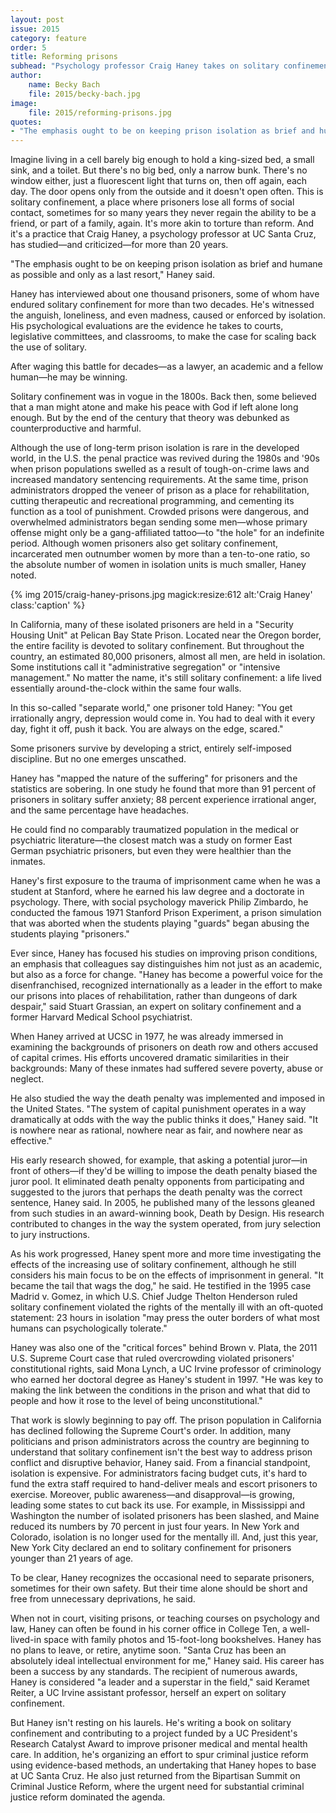 ```yaml
---
layout: post
issue: 2015
category: feature
order: 5
title: Reforming prisons
subhead: "Psychology professor Craig Haney takes on solitary confinement"
author:
    name: Becky Bach
    file: 2015/becky-bach.jpg
image:
    file: 2015/reforming-prisons.jpg
quotes:
- "The emphasis ought to be on keeping prison isolation as brief and humane as possible and only as a last resort."
---
```


Imagine living in a cell barely big enough to hold a king-sized bed, a small sink, and a toilet. But there's no big bed, only a narrow bunk. There's no window either, just a fluorescent light that turns on, then off again, each day. The door opens only from the outside and it doesn't open often. This is solitary confinement, a place where prisoners lose all forms of social contact, sometimes for so many years they never regain the ability to be a friend, or part of a family, again. It's more akin to torture than reform. And it's a practice that Craig Haney, a psychology professor at UC Santa Cruz, has studied&mdash;and criticized&mdash;for more than 20 years.

"The emphasis ought to be on keeping prison isolation as brief and humane as possible and only as a last resort," Haney said.

Haney has interviewed about one thousand prisoners, some of whom have endured solitary confinement for more than two decades. He's witnessed the anguish, loneliness, and even madness, caused or enforced by isolation. His psychological evaluations are the evidence he takes to courts, legislative committees, and classrooms, to make the case for scaling back the use of solitary.

After waging this battle for decades&mdash;as a lawyer, an academic and a fellow human&mdash;he may be winning.

Solitary confinement was in vogue in the 1800s. Back then, some believed that a man might atone and make his peace with God if left alone long enough. But by the end of the century that theory was debunked as counterproductive and harmful.

Although the use of long-term prison isolation is rare in the developed world, in the U.S. the penal practice was revived during the 1980s and '90s when prison populations swelled as a result of tough-on-crime laws and increased mandatory sentencing requirements. At the same time, prison administrators dropped the veneer of prison as a place for rehabilitation, cutting therapeutic and recreational programming, and cementing its function as a tool of punishment. Crowded prisons were dangerous, and overwhelmed administrators began sending some men&mdash;whose primary offense might only be a gang-affiliated tattoo&mdash;to "the hole" for an indefinite period. Although women prisoners also get solitary confinement, incarcerated men outnumber women by more than a ten-to-one ratio, so the absolute number of women in isolation units is much smaller, Haney noted.

{% img 2015/craig-haney-prisons.jpg magick:resize:612 alt:'Craig Haney' class:'caption' %}

In California, many of these isolated prisoners are held in a "Security Housing Unit" at Pelican Bay State Prison. Located near the Oregon border, the entire facility is devoted to solitary confinement. But throughout the country, an estimated 80,000 prisoners, almost all men, are held in isolation. Some institutions call it "administrative segregation" or "intensive management." No matter the name, it's still solitary confinement: a life lived essentially around-the-clock within the same four walls.   

In this so-called "separate world," one prisoner told Haney: "You get irrationally angry, depression would come in. You had to deal with it every day, fight it off, push it back. You are always on the edge, scared."

Some prisoners survive by developing a strict, entirely self-imposed discipline. But no one emerges unscathed.

Haney has "mapped the nature of the suffering" for prisoners and the statistics are sobering. In one study he found that more than 91 percent of prisoners in solitary suffer anxiety; 88 percent experience irrational anger, and the same percentage have headaches.

He could find no comparably traumatized population in the medical or psychiatric literature&mdash;the closest match was a study on former East German psychiatric prisoners, but even they were healthier than the inmates.

Haney's first exposure to the trauma of imprisonment came when he was a student at Stanford, where he earned his law degree and a doctorate in psychology. There, with social psychology maverick Philip Zimbardo, he conducted the famous 1971 Stanford Prison Experiment, a prison simulation that was aborted when the students playing "guards" began abusing the students playing "prisoners."

Ever since, Haney has focused his studies on improving prison conditions, an emphasis that colleagues say distinguishes him not just as an academic, but also as a force for change. "Haney has become a powerful voice for the disenfranchised, recognized internationally as a leader in the effort to make our prisons into places of rehabilitation, rather than dungeons of dark despair," said Stuart Grassian, an expert on solitary confinement and a former Harvard Medical School psychiatrist.  

When Haney arrived at UCSC in 1977, he was already immersed in examining the backgrounds of prisoners on death row and others accused of capital crimes. His efforts uncovered dramatic similarities in their backgrounds: Many of these inmates had suffered severe poverty, abuse or neglect.

He also studied the way the death penalty was implemented and imposed in the United States. "The system of capital punishment operates in a way dramatically at odds with the way the public thinks it does," Haney said. "It is nowhere near as rational, nowhere near as fair, and nowhere near as effective."

His early research showed, for example, that asking a potential juror&mdash;in front of others&mdash;if they'd be willing to impose the death penalty biased the juror pool. It eliminated death penalty opponents from participating and suggested to the jurors that perhaps the death penalty was the correct sentence, Haney said. In 2005, he published many of the lessons gleaned from such studies in an award-winning book, Death by Design. His research contributed to changes in the way the system operated, from jury selection to jury instructions.

As his work progressed, Haney spent more and more time investigating the effects of the increasing use of solitary confinement, although he still considers his main focus to be on the effects of imprisonment in general. "It became the tail that wags the dog," he said. He testified in the 1995 case Madrid v. Gomez, in which U.S. Chief Judge Thelton Henderson ruled solitary confinement violated the rights of the mentally ill with an oft-quoted statement: 23 hours in isolation "may press the outer borders of what most humans can psychologically tolerate."

Haney was also one of the "critical forces" behind Brown v. Plata, the 2011 U.S. Supreme Court case that ruled overcrowding violated prisoners' constitutional rights, said Mona Lynch, a UC Irvine professor of criminology who earned her doctoral degree as Haney's student in 1997. "He was key to making the link between the conditions in the prison and what that did to people and how it rose to the level of being unconstitutional."

That work is slowly beginning to pay off. The prison population in California has declined following the Supreme Court's order. In addition, many politicians and prison administrators across the country are beginning to understand that solitary confinement isn't the best way to address prison conflict and disruptive behavior, Haney said. From a financial standpoint, isolation is expensive. For administrators facing budget cuts, it's hard to fund the extra staff required to hand-deliver meals and escort prisoners to exercise. Moreover, public awareness&mdash;and disapproval&mdash;is growing, leading some states to cut back its use. For example, in Mississippi and Washington the number of isolated prisoners has been slashed, and Maine reduced its numbers by 70 percent in just four years. In New York and Colorado, isolation is no longer used for the mentally ill. And, just this year, New York City declared an end to solitary confinement for prisoners younger than 21 years of age.

To be clear, Haney recognizes the occasional need to separate prisoners, sometimes for their own safety. But their time alone should be short and free from unnecessary deprivations, he said.

When not in court, visiting prisons, or teaching courses on psychology and law, Haney can often be found in his corner office in College Ten, a well-lived-in space with family photos and 15-foot-long bookshelves. Haney has no plans to leave, or retire, anytime soon. "Santa Cruz has been an absolutely ideal intellectual environment for me," Haney said.
His career has been a success by any standards. The recipient of numerous awards, Haney is considered "a leader and a superstar in the field," said Keramet Reiter, a UC Irvine assistant professor, herself an expert on solitary confinement.   

But Haney isn't resting on his laurels. He's writing a book on solitary confinement and contributing to a project funded by a UC President's Research Catalyst Award to improve prisoner medical and mental health care. In addition, he's organizing an effort to spur criminal justice reform using evidence-based methods, an undertaking that Haney hopes to base at UC Santa Cruz. He also just returned from the Bipartisan Summit on Criminal Justice Reform, where the urgent need for substantial criminal justice reform dominated the agenda.
